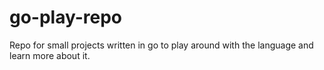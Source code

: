 # go-play-repo


Repo for small projects written in go to play around with the language and learn more about it. 